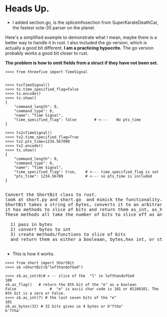 
# Heads Up. 
* I added section.go, is the spliceinfosection from SuperKarateDeathCar, the fastest scte-35 parser on the planet.


Here's a simplified example to demonstrate what I mean, maybe there is a better way to handle it in rust.
I also included the go version, which is actually a good bit different. __I am a practicing hypocrite.__
The go version probably works a good bit closer to rust. 


__The problem is how to omit fields from a struct if they have not been set.__

```py3
>>>> from threefive import TimeSignal


>>>> ts=TimeSignal()
>>>> ts.time_specified_flag=False
>>>> ts.encode()
>>>> ts.show()
{
    "command_length": 0,
    "command_type": 6,
    "name": "Time Signal",   
    "time_specified_flag": false        # <---    No pts_time
}

>>>> ts2=TimeSignal()
>>>> ts2.time_specified_flag=True
>>>> ts2.pts_time=1234.567890
>>>> ts2.encode()
>>>> ts.show()
{
    "command_length": 0,
    "command_type": 6,
    "name": "Time Signal",
    "time_specified_flag": true,    # <--- time_specified_flag is set
    "pts_time": 1234.56789          # <--- so pts_time is included
}
```


  
  

<pre>
  
Convert the ShortBit class to rust.
look at short.py and short.go  and mimick the functionality. 
ShortBit takes a string of bytes, converts it to an arbitrarily large integer.
it has methods to slice of bits and return them as_int, as_hex etc..
These methods all take the number of bits to slice off as an arg.

  1) pass in bytes
  2) convert bytes to int
  3) create methods/functions to slice of bits
  and return them as either a booleaan, bytes,hex int, or string.
  
</pre>


* This is how it works.



```py3
>>>> from short import ShortBit
>>>> sb =ShortBit(b"lefthandofGod")

>>>> sb.as_int(8)# < -- slice of the  "l" in lefthandofGod
108       
sb.as_flag()   # return the 8th bit of the "e" as a boolean
False               #  "e" is ascii char code is 101 or 01100101. The 8th bit is a zero or False.
>>>> sb.as_int(7) # the last seven bits of the "e"
101                    
sb.as_bytes(32) # 32 bits gives us 4 bytes or b"ftha"
b'ftha'
```
